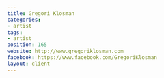 ```yaml
---
title: Gregori Klosman
categories:
- artist
tags:
- artist
position: 165
website: http://www.gregoriklosman.com
facebook: https://www.facebook.com/GregoriKlosman
layout: client
---
```


